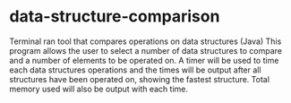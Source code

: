 # data-structure-comparison
Terminal ran tool that compares operations on data structures (Java)
This program allows the user to select a number of data structures to compare and a number of elements to be operated on. A timer will be used to time each data structures operations and the times will be output after all structures have been operated on, showing the fastest structure. Total memory used will also be output with each time. 
